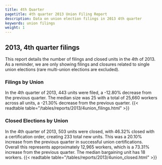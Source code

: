 ```yaml
---
title: 4th Quarter 
pagetitle: 4th quarter 2013 Union Filing Report
description: Data on union election filings in 2013 4th quarter 
keywords: union filings
weight: 1
---
```


## 2013, 4th quarter filings

This report details the number of filings and closed units in the 4th of 2013. As a reminder, we are only showing filings and closures related to single union elections (rare multi-union elections are excluded).

### Filings by Union
In the 4th quarter of 2013, 443 units were filed, a -12.80% decrease from the previous quarter. The median size was 25 with a total of 25,660 workers across all units, a -21.30% decrease from the previous quarter.
{{< readtable table="/tables/reports/2013/4union_filings.html" >}}

### Closed Elections by Union
In the 4th quarter of 2013, 503 units were closed, with 46.32% closed with a certification order, creating 233 total new units. This was a 20.10% increase from the previous quarter in successful union certifications. Overall this represents approximately 12,965 workers, which is a 73.31% increase from the previous quarter. The median bargaining unit has 18 workers.
{{< readtable table="/tables/reports/2013/4union_closed.html" >}}
